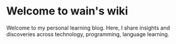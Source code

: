 # Welcome to wain's wiki

Welcome to my personal learning blog. Here, I share insights and discoveries across technology, programming, language learning.
